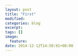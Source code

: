 ```yaml
---
layout: post
title: "First"
modified:
categories: blog
excerpt:
tags: []
image:
  feature:
date: 2014-12-12T14:58:01+08:00
---
```


